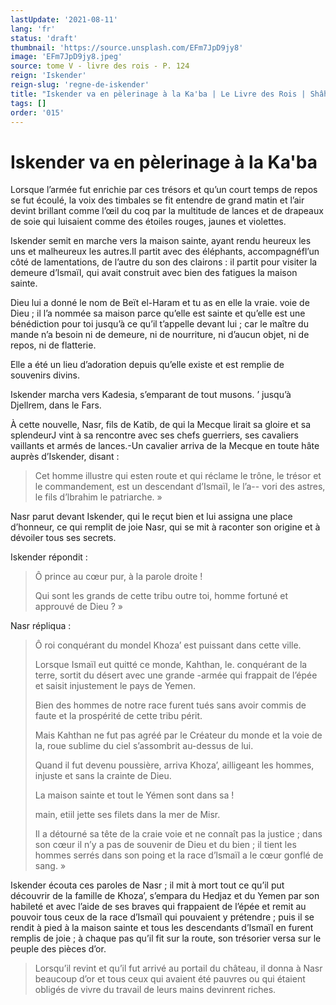 ```yaml
---
lastUpdate: '2021-08-11'
lang: 'fr'
status: 'draft'
thumbnail: 'https://source.unsplash.com/EFm7JpD9jy8'
image: 'EFm7JpD9jy8.jpeg'
source: tome V - livre des rois - P. 124
reign: 'Iskender'
reign-slug: 'regne-de-iskender'
title: "Iskender va en pèlerinage à la Ka'ba | Le Livre des Rois | Shâhnâmeh"
tags: []
order: '015'
---
```


<!-- LTeX: language=fr -->

# Iskender va en pèlerinage à la Ka'ba

Lorsque l’armée fut enrichie par ces trésors et qu’un court temps de repos se fut écoulé, la voix des timbales se fit entendre de grand matin et l’air devint brillant comme l’œil du coq par la multitude de lances et de drapeaux de soie qui luisaient comme des étoiles rouges, jaunes et violettes.

Iskender semit en marche vers la maison sainte, ayant rendu heureux les uns et malheureux les autres.Il partit avec des éléphants, accompagnéfl’un côté de lamentations, de l’autre du son des clairons : il partit pour visiter la demeure d’lsmaïl, qui avait construit avec bien des fatigues la maison sainte.

Dieu lui a donné le nom de Beït el-Haram et tu as en elle la vraie. voie de Dieu ; il l’a nommée sa maison parce qu’elle est sainte et qu’elle est une bénédiction pour toi jusqu’à ce qu’il t’appelle devant lui ; car le maître du mande n’a besoin ni de demeure, ni de nourriture, ni d’aucun objet, ni de repos, ni de flatterie.

Elle a été un lieu d’adoration depuis qu’elle existe et est remplie de souvenirs divins.

Iskender marcha vers Kadesia, s’emparant de tout musons. ’ jusqu’à Djellrem, dans le Fars.

À cette nouvelle, Nasr, fils de Katib, de qui la Mecque lirait sa gloire et sa splendeurJ vint à sa rencontre avec ses chefs guerriers, ses cavaliers vaillants et armés de lances.-Un cavalier arriva de la Mecque en toute hâte auprès d’Iskender, disant :

> Cet homme illustre qui esten route et qui réclame le trône, le trésor et le commandement, est un descendant d’Ismaïl, le l’a--
vori des astres, le fils d’lbrahim le patriarche. »

Nasr parut devant Iskender, qui le reçut bien et lui assigna une place d’honneur, ce qui remplit de joie Nasr, qui se mit à raconter son origine et à dévoiler tous ses secrets.

Iskender répondit :

> Ô prince au cœur pur, à la parole droite !
>
> Qui sont les grands de cette tribu outre toi, homme fortuné et approuvé de Dieu ? »

Nasr répliqua :

> Ô roi conquérant du mondel Khoza’ est puissant dans cette ville.
>
> Lorsque Ismaïl eut quitté ce monde, Kahthan, le. conquérant de la terre, sortit du désert avec une grande -armée qui frappait de l’épée et saisit injustement le pays de Yemen.
>
> Bien des hommes de notre race furent tués sans avoir commis de faute et la prospérité de cette tribu périt.
>
> Mais Kahthan ne fut pas agréé par le Créateur du monde et la voie de la, roue sublime du ciel s’assombrit au-dessus de lui.
>
> Quand il fut devenu poussière, arriva Khoza’, ailligeant les hommes, injuste et sans la crainte de Dieu.
>
> La maison sainte et tout le Yémen sont dans sa !
>
> main, etiil jette ses filets dans la mer de Misr.
>
> Il a détourné sa tête de la craie voie et ne connaît pas la justice ; dans son cœur il n’y a pas de souvenir de Dieu et du bien ; il tient les hommes serrés dans son poing et la race d’lsmaïl a le cœur gonflé de sang. »

Iskender écouta ces paroles de Nasr ; il mit à mort tout ce qu’il put découvrir de la famille de Khoza’, s’empara du Hedjaz et du Yemen par son habileté et avec l’aide de ses braves qui frappaient de l’épée et remit au pouvoir tous ceux de la race d’Ismaïl qui pouvaient y prétendre ; puis il se rendit à pied à la maison sainte et tous les descendants d’Ismaïl en furent remplis de joie ; à chaque pas qu’il fit sur la route, son trésorier versa sur le peuple des pièces d’or.
>
> Lorsqu’il revint et qu’il fut arrivé au portail du château, il donna à Nasr beaucoup d’or et tous ceux qui avaient été pauvres ou qui étaient obligés de vivre du travail de leurs mains devinrent riches.

